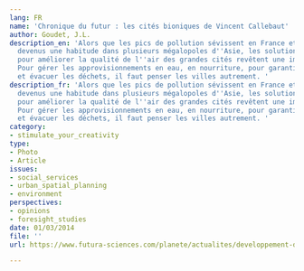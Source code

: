 ```yaml
---
lang: FR
name: 'Chronique du futur : les cités bioniques de Vincent Callebaut'
author: Goudet, J.L.
description_en: 'Alors que les pics de pollution sévissent en France et qu''ils sont
  devenus une habitude dans plusieurs mégalopoles d''Asie, les solutions imaginées
  pour améliorer la qualité de l''air des grandes cités revêtent une importance cruciale.
  Pour gérer les approvisionnements en eau, en nourriture, pour garantir un air sain
  et évacuer les déchets, il faut penser les villes autrement. '
description_fr: 'Alors que les pics de pollution sévissent en France et qu''ils sont
  devenus une habitude dans plusieurs mégalopoles d''Asie, les solutions imaginées
  pour améliorer la qualité de l''air des grandes cités revêtent une importance cruciale.
  Pour gérer les approvisionnements en eau, en nourriture, pour garantir un air sain
  et évacuer les déchets, il faut penser les villes autrement. '
category:
- stimulate_your_creativity
type:
- Photo
- Article
issues:
- social_services
- urban_spatial_planning
- environment
perspectives:
- opinions
- foresight_studies
date: 01/03/2014
file: ''
url: https://www.futura-sciences.com/planete/actualites/developpement-durable-chronique-futur-cites-bioniques-vincent-callebaut-53191/

---
```

